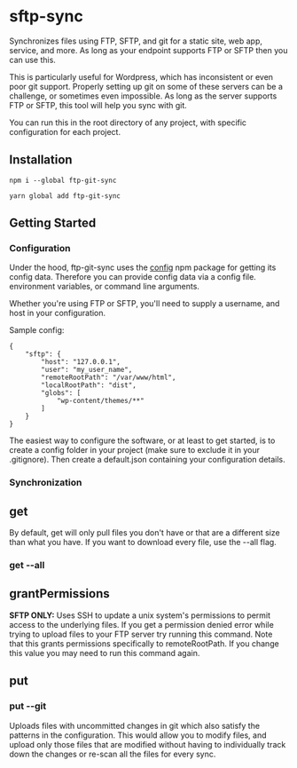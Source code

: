 # sftp-sync

Synchronizes files using FTP, SFTP, and git for a static site, web app, service, and more. As long as your endpoint supports FTP or SFTP then you can use this.

This is particularly useful for Wordpress, which has inconsistent or even poor git support. Properly setting up git on some of these servers can be a challenge, or sometimes even impossible. As long as the server supports FTP or SFTP, this tool will help you sync with git.

You can run this in the root directory of any project, with specific configuration for each project.

## Installation

    npm i --global ftp-git-sync 

    yarn global add ftp-git-sync

## Getting Started

### Configuration

Under the hood, ftp-git-sync uses the [config](https://www.npmjs.com/package/config) npm package for getting its config data. Therefore you can provide config data via a config file. environment variables, or command line arguments.

Whether you're using FTP or SFTP, you'll need to supply a username, and host in your configuration.

Sample config:

    {
        "sftp": {
            "host": "127.0.0.1",
            "user": "my_user_name",
            "remoteRootPath": "/var/www/html",
            "localRootPath": "dist",
            "globs": [
                "wp-content/themes/**"
            ]
        }
    }

The easiest way to configure the software, or at least to get started, is to create a config folder in your project (make sure to exclude it in your .gitignore). Then create a default.json containing your configuration details.

### Synchronization



## get

By default, get will only pull files you don't have or that are a different size than what you have. If you want to download every file, use the --all flag.

### get --all

## grantPermissions

**SFTP ONLY:** Uses SSH to update a unix system's permissions to permit access to the underlying files. If you get a permission denied error while trying to upload files to your FTP server try running this command. Note that this grants permissions specifically to remoteRootPath. If you change this value you may need to run this command again.

## put

### put --git

Uploads files with uncommitted changes in git which also satisfy the patterns in the configuration. This would allow you to modify files, and upload only those files that are modified without having to individually track down the changes or re-scan all the files for every sync.